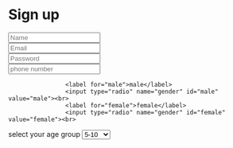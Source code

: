 <!DOCTYPE html>
<html>
<head>
    <meta name="viewport" content="width=device-width, initial-scale=1.0">
    <title>Sign in and Sign up form</title>
    <link rel="stylesheet" href="style.css">
    <script src="https://kit.fontawesome.com/5f5717a14e.js" crossorigin="anonymous"></script>
</head>
<body>
    <div class="container">
        <div class="form-box">
            <h1 id="title">Sign up</h1>
            <form id="signupForm">
                <div class="input-group">
                    <div class="input-field" id="nameField">
                        <i class="fa-solid fa-user-pen"></i>
                        <input type="text" id="name" placeholder="Name" required>
                    </div>
                    <div class="input-field">
                        <i class="fa-solid fa-envelope"></i>
                        <input type="email" id="email" placeholder="Email" required>
                    </div>
                    <div class="input-field">
                        <i class="fa-solid fa-lock"></i>
                        <input type="password" id="password" placeholder="Password" required>
                    </div>
                    <div class="input-field" id="phoneField">
                        <i class="fa-solid fa-phone"></i>
                        <input type="text" id="phone" placeholder="phone number"required>
                    </div>
                    <div class="input-field" id="genderfield">
                        
                    <label for="male">male</label>
                    <input type="radio" name="gender" id="male" value="male"><br>
                    <label for="female">female</label>
                    <input type="radio" name="gender" id="female" value="female"><br>
</div>
<div class="input-field" id="agefield">
    <label for="age-group">select your age group</label>
    <select name="   " id="age-group">
        <option value="5-10">5-10</option>
        <option value="11-20">11-21</option>
        <option value="21-50">21-50</option>
        <option value="50+">50+</option>

    </select>
                </div>
                <p> Lost password <a href="#">Click here!</a></p>
                <div class="btn-field">
                    <button type="button" id="signupBtn">Sign up</button>
                    <button type="button" id="signinBtn" class="disable">Sign in</button>
                </div>
            </form>
        </div>
    </div>

    <script>
        let signupBtn = document.getElementById("signupBtn");
        let signinBtn = document.getElementById("signinBtn");
        let nameField = document.getElementById("nameField");
        let phoneField = document.getElementById("phoneField");
        let agefield = document.getElementById("agefield");
        let genderfield = document.getElementById("genderfield");
        
        let title = document.getElementById("title");
        let signupForm = document.getElementById("signupForm");

        signinBtn.onclick = function(){
            nameField.style.maxHeight = "0";
            phoneField.style.maxHeight = "0";
            agefield.style.maxHeight = "0";
            genderfield.style.maxHeight = "0";
            title.innerHTML = "Sign In";
            signupBtn.classList.remove("disable");
            signinBtn.classList.add("disable");
            signupBtn.classList.remove("disable");
            signinBtn.classList.add("disable");
        }

        signupBtn.onclick = function(){
            nameField.style.maxHeight = "60px";
            phoneField.style.maxHeight = "60px";
            agefield.style.maxHeight = "60px";
            genderfield.style.maxHeight = "60px";
            title.innerHTML = "Sign Up";
            signupBtn.classList.add("disable");
            signinBtn.classList.remove("disable");
        }

        signupForm.addEventListener("submit", function(event) {
            if (!validateForm()) {
                event.preventDefault(); // Prevents form submission if validation fails
            }
        });

        function validateForm() {
            let name = document.getElementById("name").value;
            let email = document.getElementById("email").value;
            let password = document.getElementById("password").value;

            if (name.trim() === "" || email.trim() === "" || password.trim() === "") {
                alert("All fields must be filled out");
                return false;
            }

            // You can add more specific validation logic for email and password if needed

            return true;
        }
    </script>
</body>
</html>
